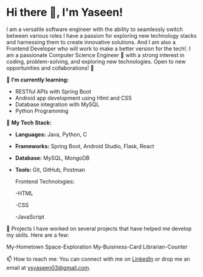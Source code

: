 # Hi there 👋, I'm Yaseen!
I am a versatile software engineer with the ability to seamlessly switch between various roles I have a passion for exploring new technology stacks and harnessing them to create innovative solutions.
And I am also a Frontend Developer who will work to make a better version for the tech!.
I am a passionate Computer Science Engineer 🔧 with a strong interest in coding, problem-solving, and exploring new technologies. Open to new opportunities and collaborations! 🚀

🌱 **I’m currently learning:**
- RESTful APIs with Spring Boot
- Android app development using Html and CSS
- Database integration with MySQL
- Python Programming

💼 **My Tech Stack:**
- **Languages:** Java, Python, C
- **Frameworks:** Spring Boot, Android Studio, Flask, React
- **Database:** MySQL, MongoDB
- **Tools:** Git, GitHub, Postman

  Frontend Technologies:
  
  -HTML
  
  -CSS
  
  -JavaScript

🎯 Projects
I have worked on several projects that have helped me develop my skills. Here are a few:

My-Hometown
Space-Exploration
My-Buisiness-Card
Librarian-Counter

📫 How to reach me:
You can connect with me on [LinkedIn](https://www.linkedin.com/in/shaik-yaseen-17aa73262/) or drop me an email at ysyaseen03@gmail.com.
